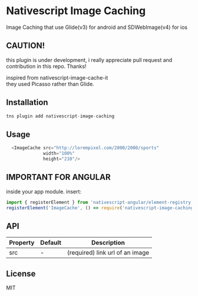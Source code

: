 
# Nativescript Image Caching

Image Caching that use Glide(v3) for android and SDWebImage(v4) for ios


## CAUTION!
this plugin is under development, i really appreciate pull request and contribution in this repo. Thanks!

inspired from nativescript-image-cache-it  </br>
they used Picasso rather than Glide.

## Installation

```javascript
tns plugin add nativescript-image-caching
```

## Usage

```javascript
  <ImageCache src="http://lorempixel.com/2000/2000/sports"
              width="100%"
              height="210"/>
```

## IMPORTANT FOR ANGULAR

inside your app module. insert:

```javascript
import { registerElement } from 'nativescript-angular/element-registry';
registerElement('ImageCache', () => require('nativescript-image-caching').ImageCache);
```

## API

| Property | Default | Description |
| --- | --- | --- |
| src | - | (required) link url of an image |
    
## License

MIT
